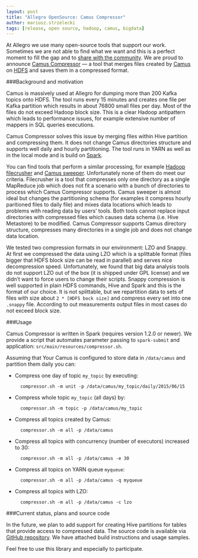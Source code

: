 ```yaml
---
layout: post
title: "Allegro OpenSource: Camus Compressor"
author: mariusz.strzelecki
tags: [release, open source, hadoop, camus, bigdata]
---
```


At Allegro we use many open-source tools that support our work. 
Sometimes we are not able to find what we want and this is 
a perfect moment to fill the gap and to 
[share with the community](/open-source). We are proud to announce 
[Camus Compressor](https://github.com/allegro/camus-compressor) — a tool 
that merges files created by [Camus](https://github.com/linkedin/camus) 
on [HDFS](http://en.wikipedia.org/wiki/Apache_Hadoop#HDFS) and saves 
them in a compressed format.

###Background and motivation

Camus is massively used at Allegro for dumping more than 200 Kafka 
topics onto HDFS. The tool runs every 15 minutes and creates one 
file per Kafka partition which results in about 76800 small files per day. 
Most of the files do not exceed Hadoop block size. This is a clear 
Hadoop antipattern which leads to performance issues, for example 
extensive number of mappers in SQL queries executions.

Camus Compressor solves this issue by merging files within Hive 
partition and compressing them. It does not change Camus directories 
structure and supports well daily and hourly partitioning. The tool 
runs in YARN as well as in the local mode and is build on 
[Spark](https://github.com/apache/spark).

You can find tools that perform a similar processing, for example 
[Hadoop filecrusher](https://github.com/edwardcapriolo/filecrush) 
and [Camus sweeper](https://github.com/linkedin/camus/tree/master/camus-sweeper). 
Unfortunately none of them do meet our criteria. 
Filecrusher is a tool that compresses only one directory as a single 
MapReduce job which does not fit a scenario with a bunch of 
directories to process which Camus Compressor supports. Camus 
sweeper is almost ideal but changes the partitioning schema 
(for examples it compress hourly paritioned files to daily file) 
and mixes data locations which leads to problems with reading 
data by users’ tools. Both tools cannot replace input directories 
with compressed files which causes data schema (i.e. Hive Metastore) 
to be modified. Camus Compressor supports Camus directory structure, 
compresses many directories in a single job and does not change 
data location.

We tested two compression formats in our environment: LZO and Snappy. 
At first we compressed the data using LZO which is a splittable format (files 
bigger that HDFS block size can be read in parallel) and serves nice 
decompression speed. Unfortunately, we found that big data analysis 
tools do not support LZO out of the box (it is shipped under GPL license) 
and we didn’t want to force users to change their scripts. Snappy 
compression is well supported in plain HDFS commands, Hive and Spark 
and this is the format of our choice. It is not splittable, but we 
repartition data to sets of files with size about `2 * [HDFS bock size]` 
and compress every set into one `.snappy` file. According to out measurements
output files in most cases do not exceed block size.

###Usage

Camus Compressor is written in Spark (requires version 1.2.0 or newer).
We provide a script that automates parameter passing to `spark-submit` 
and application: `src/main/resources/compressor.sh`.

Assuming that Your Camus is configured to store data in `/data/camus` 
and partition them daily you can:

* Compress one day of topic `my_topic` by executing: 

        compressor.sh -m unit -p /data/camus/my_topic/daily/2015/06/15

* Compress whole topic `my_topic` (all days) by: 

        compressor.sh -m topic -p /data/camus/my_topic

* Compress all topics created by Camus: 

        compressor.sh -m all -p /data/camus

* Compress all topics with concurrency (number of executors) increased to 30: 

        compressor.sh -m all -p /data/camus -e 30

* Compress all topics on YARN queue `myqueue`: 

        compressor.sh -m all -p /data/camus -q myqueue

* Compress all topics with LZO: 

        compressor.sh -m all -p /data/camus -c lzo

###Current status, plans and source code

In the future, we plan to add support for creating Hive partitions 
for tables that provide access to compressed data. The source code is available 
via [GitHub repository](https://github.com/allegro/camus-compressor). 
We have attached build instructions and usage samples.

Feel free to use this library and especially to participate.
